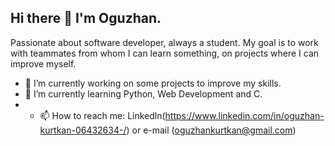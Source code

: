 ## Hi there 👋 I'm Oguzhan.

Passionate about software developer, always a student. My goal is to work with teammates from whom I can learn something, on projects where I can improve myself.

- 🔭 I’m currently working on some projects to improve my skills.
- 🌱 I’m currently learning Python, Web Development and C.
- - 📫 How to reach me: Linkedln(https://www.linkedin.com/in/oguzhan-kurtkan-06432634-/) or e-mail (oguzhankurtkan@gmail.com)


<!--
- 👯 I’m looking to collaborate on ...
- 🤔 I’m looking for help with ...
- 💬 Ask me about ...
- 😄 Pronouns: ...
- ⚡ Fun fact: ...
-->

